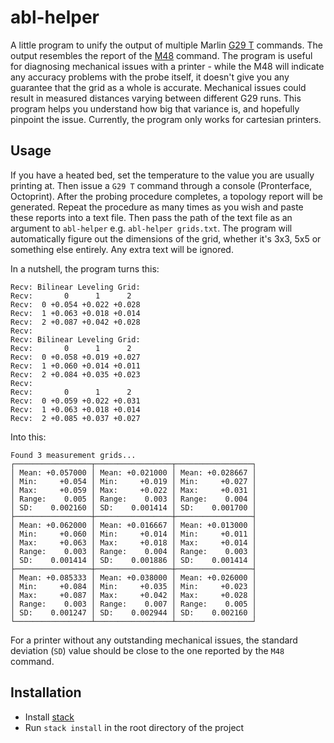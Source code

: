 # abl-helper

A little program to unify the output of multiple Marlin [G29
T](https://marlinfw.org/docs/gcode/G029-abl.html) commands. The output resembles the
report of the [M48](https://marlinfw.org/docs/gcode/M048.html) command. The program
is useful for diagnosing mechanical issues with a printer - while the M48 will
indicate any accuracy problems with the probe itself, it doesn't give you any
guarantee that the grid as a whole is accurate. Mechanical issues could result in
measured distances varying between different G29 runs. This program helps you
understand how big that variance is, and hopefully pinpoint the issue. Currently, the
program only works for cartesian printers.


## Usage
If you have a heated bed, set the temperature to the value you are usually printing
at. Then issue a `G29 T` command through a console (Pronterface, Octoprint). After the probing
procedure completes, a topology report will be generated. Repeat the procedure as
many times as you wish and paste these reports into a text file. Then pass the path of the
text file as an argument to `abl-helper` e.g. `abl-helper grids.txt`. The program
will automatically figure out the dimensions of the grid, whether it's 3x3, 5x5 or
something else entirely. Any extra text will be ignored.

In a nutshell, the program turns this:
```
Recv: Bilinear Leveling Grid:
Recv:       0      1      2
Recv:  0 +0.054 +0.022 +0.028
Recv:  1 +0.063 +0.018 +0.014
Recv:  2 +0.087 +0.042 +0.028
Recv:
Recv: Bilinear Leveling Grid:
Recv:       0      1      2
Recv:  0 +0.058 +0.019 +0.027
Recv:  1 +0.060 +0.014 +0.011
Recv:  2 +0.084 +0.035 +0.023
Recv:
Recv:       0      1      2
Recv:  0 +0.059 +0.022 +0.031
Recv:  1 +0.063 +0.018 +0.014
Recv:  2 +0.085 +0.037 +0.027
```

Into this:
```
Found 3 measurement grids...
┌─────────────────┬─────────────────┬─────────────────┐
│ Mean: +0.057000 │ Mean: +0.021000 │ Mean: +0.028667 │
│ Min:     +0.054 │ Min:     +0.019 │ Min:     +0.027 │
│ Max:     +0.059 │ Max:     +0.022 │ Max:     +0.031 │
│ Range:    0.005 │ Range:    0.003 │ Range:    0.004 │
│ SD:    0.002160 │ SD:    0.001414 │ SD:    0.001700 │
├─────────────────┼─────────────────┼─────────────────┤
│ Mean: +0.062000 │ Mean: +0.016667 │ Mean: +0.013000 │
│ Min:     +0.060 │ Min:     +0.014 │ Min:     +0.011 │
│ Max:     +0.063 │ Max:     +0.018 │ Max:     +0.014 │
│ Range:    0.003 │ Range:    0.004 │ Range:    0.003 │
│ SD:    0.001414 │ SD:    0.001886 │ SD:    0.001414 │
├─────────────────┼─────────────────┼─────────────────┤
│ Mean: +0.085333 │ Mean: +0.038000 │ Mean: +0.026000 │
│ Min:     +0.084 │ Min:     +0.035 │ Min:     +0.023 │
│ Max:     +0.087 │ Max:     +0.042 │ Max:     +0.028 │
│ Range:    0.003 │ Range:    0.007 │ Range:    0.005 │
│ SD:    0.001247 │ SD:    0.002944 │ SD:    0.002160 │
└─────────────────┴─────────────────┴─────────────────┘
```

For a printer without any outstanding mechanical issues, the standard deviation (`SD`)
value should be close to the one reported by the `M48` command.

## Installation
- Install [stack](https://docs.haskellstack.org/)
- Run `stack install` in the root directory of the project
